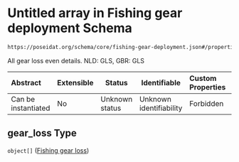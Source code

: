 # Untitled array in Fishing gear deployment Schema

```txt
https://poseidat.org/schema/core/fishing-gear-deployment.json#/properties/gear_loss
```

All gear loss even details. NLD: GLS, GBR: GLS


| Abstract            | Extensible | Status         | Identifiable            | Custom Properties | Additional Properties | Access Restrictions | Defined In                                                                                         |
| :------------------ | ---------- | -------------- | ----------------------- | :---------------- | --------------------- | ------------------- | -------------------------------------------------------------------------------------------------- |
| Can be instantiated | No         | Unknown status | Unknown identifiability | Forbidden         | Allowed               | none                | [fishing-gear-deployment.json\*](schemas/core/fishing-gear-deployment.json "open original schema") |

## gear_loss Type

`object[]` ([Fishing gear loss](fishing-gear-deployment-properties-gear_loss-fishing-gear-loss.md))
